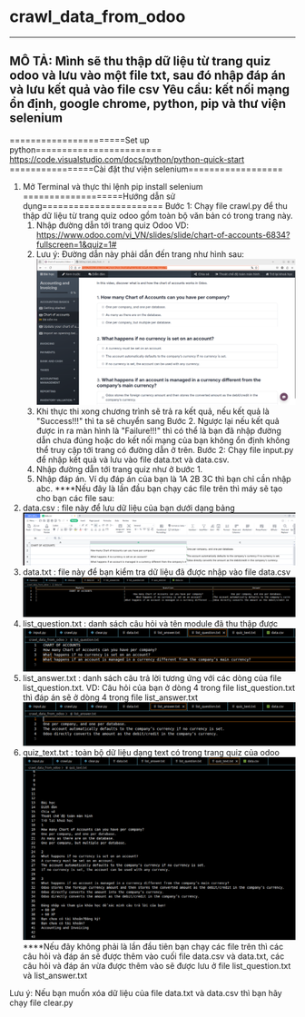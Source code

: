 # crawl_data_from_odoo
--------------------------------------------------------------------------------------------------------------------------
MÔ TẢ: Mình sẽ thu thập dữ liệu từ trang quiz odoo và lưu vào một file txt, sau đó nhập đáp án và lưu kết quả vào file csv 
Yêu cầu: kết nối mạng ổn định, google chrome, python, pip và thư viện selenium
--------------------------------------------------------------------------------------------------------------------------
======================Set up python========================
https://code.visualstudio.com/docs/python/python-quick-start
================Cài đặt thư viện selenium==================
1. Mở Terminal và thực thi lệnh pip install selenium
===================Hướng dẫn sử dụng=======================
Bước 1: Chạy file crawl.py để thu thập dữ liệu từ trang quiz odoo gồm toàn bộ văn bản có trong trang này.
      1. Nhập đường dẫn tới trang quiz Odoo VD: https://www.odoo.com/vi_VN/slides/slide/chart-of-accounts-6834?fullscreen=1&quiz=1#
      2. Lưu ý: Đường dẫn này phải dẫn đến trang như hình sau: 
            ![Alt text](images/path_to_quiz.png)
      3. Khi thực thi xong chương trình sẽ trả ra kết quả, nếu kết quả là "Success!!!" thì ta sẽ chuyển sang Bước 2. Ngược lại nếu kết quả được in ra màn hình là "Failure!!!" thì có thể là bạn đã nhập đường dẫn chưa đúng hoặc do kết nối mạng của bạn không ổn định không thể truy cập tới trang có đường dẫn ở trên.
Bước 2: Chạy file input.py để nhập kết quả và lưu vào file data.txt và data.csv.
      1. Nhập đường dẫn tới trang quiz như ở bước 1.
      2. Nhập đáp án. Ví dụ đáp án của bạn là 1A 2B 3C thì bạn chỉ cần nhập abc.
****Nếu đây là lần đầu bạn chạy các file trên thì máy sẽ tạo cho bạn các file sau:
  1. data.csv : file này để lưu dữ liệu của bạn dưới dạng bảng
            ![Alt text](images/data_csv.png)
  2. data.txt : file này để bạn kiểm tra dữ liệu đã được nhập vào file data.csv
            ![Alt text](images/data_txt.png)
  3. list_question.txt : danh sách câu hỏi và tên module đã thu thập được
            ![Alt text](images/list_question.png)
  4. list_answer.txt : danh sách câu trả lời tương ứng với các dòng của file list_question.txt. VD: Câu hỏi của bạn ở dòng 4 trong file list_question.txt thì đáp án sẽ ở dòng 4 trong file list_answer.txt
            ![Alt text](images/list_answer.png)
  5. quiz_text.txt : toàn bộ dữ liệu dạng text có trong trang quiz của odoo
            ![Alt text](images/quiz_text.png)
****Nếu đây không phải là lần đầu tiên bạn chạy các file trên thì các câu hỏi và đáp án sẽ được thêm vào cuối file data.csv và data.txt, các câu hỏi và đáp án vừa được thêm vào sẽ được lưu ở file list_question.txt và list_answer.txt

 Lưu ý: Nếu bạn muốn xóa dữ liệu của file data.txt và data.csv thì bạn hãy chạy file clear.py
